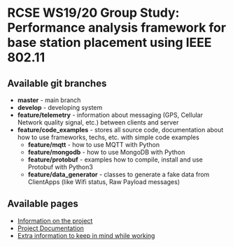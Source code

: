 # RCSE WS19/20 Group Study: Performance analysis framework for base station placement using IEEE 802.11

## Available git branches

- **master** - main branch
- **develop** - developing system
- **feature/telemetry** - information about messaging (GPS, Cellular Network quality signal, etc.) between clients and server
- **feature/code_examples** - stores all source code, documentation about how to use frameworks, techs, etc. with simple code examples
    - **feature/mqtt** - how to use MQTT with Python
    - **feature/mongodb** - how to use MongoDB with Python
    - **feature/protobuf** - examples how to compile, install and use Protobuf with Python3
    - **feature/data_generator** - classes to generate a fake data from ClientApps (like Wifi status, Raw Payload messages)

## Available pages

- [Information on the project](DESCRIPTION.md)
- [Project Documentation](docs/README.md)
- [Extra information to keep in mind while working](extras/README.md)
